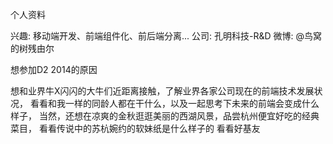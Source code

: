 个人资料

兴趣: 移动端开发、前端组件化、前后端分离...
公司: 孔明科技-R&D
微博: @鸟窝的树残由尔


想参加D2 2014的原因

想和业界牛X闪闪的大牛们近距离接触，了解业界各家公司现在的前端技术发展状况， 
看看和我一样的同龄人都在干什么，以及一起思考下未来的前端会变成什么样子， 
当然，还想在凉爽的金秋逛逛美丽的西湖风景，品尝杭州便宜好吃的经典菜目，
看看传说中的苏杭婉约的软妹纸是什么样子的
看看好基友
